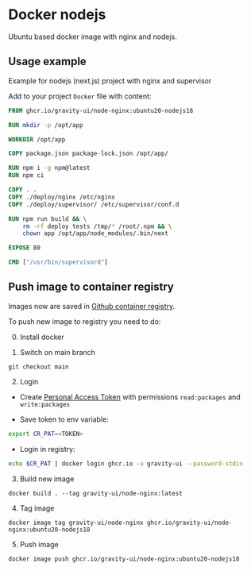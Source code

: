 
# Docker nodejs

Ubuntu based docker image with nginx and nodejs.

## Usage example

Example for nodejs (next.js) project with nginx and supervisor 

Add to your project `Docker` file with content:

```dockerfile
FROM ghcr.io/gravity-ui/node-nginx:ubuntu20-nodejs18

RUN mkdir -p /opt/app

WORKDIR /opt/app

COPY package.json package-lock.json /opt/app/

RUN npm i -g npm@latest
RUN npm ci

COPY . .
COPY ./deploy/nginx /etc/nginx
COPY ./deploy/supervisor/ /etc/supervisor/conf.d

RUN npm run build && \
    rm -rf deploy tests /tmp/* /root/.npm && \
    chown app /opt/app/node_modules/.bin/next

EXPOSE 80

CMD ["/usr/bin/supervisord"]
```

## Push image to container registry

Images now are saved in [Github container registry](https://github.com/orgs/gravity-ui/packages/container/package/node-nginx).

To push new image to registry you need to do:

0. Install docker

1. Switch on main branch

`git checkout main`

2. Login

- Create [Personal Access Token](https://docs.github.com/en/authentication/keeping-your-account-and-data-secure/creating-a-personal-access-token) with permissions `read:packages` and `write:packages`

- Save token to env variable:

```bash
export CR_PAT=<TOKEN>
```

- Login in registry:

```bash
echo $CR_PAT | docker login ghcr.io -u gravity-ui --password-stdin
```

3. Build new image

`docker build . --tag gravity-ui/node-nginx:latest`

4. Tag image

`docker image tag gravity-ui/node-nginx ghcr.io/gravity-ui/node-nginx:ubuntu20-nodejs18`

5. Push image

`docker image push ghcr.io/gravity-ui/node-nginx:ubuntu20-nodejs18`
